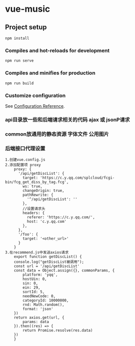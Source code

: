 # vue-music

## Project setup

``` 
npm install
```

### Compiles and hot-reloads for development

``` 
npm run serve
```

### Compiles and minifies for production

``` 
npm run build
```

### Customize configuration

See [Configuration Reference](https://cli.vuejs.org/config/).

### api目录放一些和后端请求相关的代码 ajax 或 jsonP请求

### common放通用的静态资源 字体文件 公用图片

### 后端接口代理设置

``` 
1.创建vue.config.js
2.添加配置项 proxy
    proxy: {
      '/api/getDiscList': {
        target: 'https://c.y.qq.com/splcloud/fcgi-bin/fcg_get_diss_by_tag.fcg',
        ws: true,
        changeOrigin: true,
        pathRewrite: {
          '^/api/getDiscList': ''
        },
        //设置请求头
        headers: { 
          referer: 'https://c.y.qq.com/',
          host: 'c.y.qq.com'
        },
      },
      '/foo': {
        target: '<other_url>'
      }
    }
3.在recommend.js中发送axios请求
    export function getDiscList() {
    console.log("getDiscList被调用");
    const url = '/api/getDiscList'
    const data = Object.assign({}, commonParams, {
        platform: 'yqq',
        hostUin: 0,
        sin: 0,
        ein: 29,
        sortId: 5,
        needNewCode: 0,
        categoryId: 10000000,
        rnd: Math.random(),
        format: 'json'
    })
    return axios.get(url, {
        params: data
    }).then((res) => {
        return Promise.resolve(res.data)
    })
    }

```
